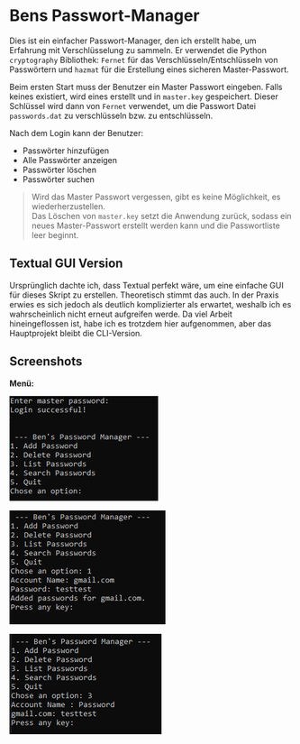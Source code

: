 # Bens Passwort-Manager

Dies ist ein einfacher Passwort-Manager, den ich erstellt habe, um Erfahrung mit Verschlüsselung zu sammeln. Er verwendet die Python `cryptography` Bibliothek: `Fernet` für das Verschlüsseln/Entschlüsseln von Passwörtern und `hazmat` für die Erstellung eines sicheren Master-Passwort.

Beim ersten Start muss der Benutzer ein Master Passwort eingeben. Falls keines existiert, wird eines erstellt und in `master.key` gespeichert. Dieser Schlüssel wird dann von `Fernet` verwendet, um die Passwort Datei `passwords.dat` zu verschlüsseln bzw. zu entschlüsseln.

Nach dem Login kann der Benutzer:
- Passwörter hinzufügen
- Alle Passwörter anzeigen
- Passwörter löschen
- Passwörter suchen  

> Wird das Master Passwort vergessen, gibt es keine Möglichkeit, es wiederherzustellen.  
> Das Löschen von `master.key` setzt die Anwendung zurück, sodass ein neues Master-Passwort erstellt werden kann und die Passwortliste leer beginnt.

## Textual GUI Version

Ursprünglich dachte ich, dass Textual perfekt wäre, um eine einfache GUI für dieses Skript zu erstellen. Theoretisch stimmt das auch. In der Praxis erwies es sich jedoch als deutlich komplizierter als erwartet, weshalb ich es wahrscheinlich nicht erneut aufgreifen werde. Da viel Arbeit hineingeflossen ist, habe ich es trotzdem hier aufgenommen, aber das Hauptprojekt bleibt die CLI-Version.

## Screenshots
**Menü:**

![Example output for Cookies](imgs/pm1.PNG)

![Example output for Cookies](imgs/pm2.PNG)

![Example output for Cookies](imgs/pm3.PNG)